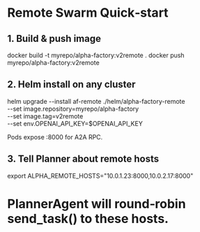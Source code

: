 # Remote Swarm Quick‑start

## 1. Build & push image
docker build -t myrepo/alpha-factory:v2remote .
docker push myrepo/alpha-factory:v2remote

## 2. Helm install on any cluster
helm upgrade --install af-remote ./helm/alpha-factory-remote \
  --set image.repository=myrepo/alpha-factory \
  --set image.tag=v2remote \
  --set env.OPENAI_API_KEY=$OPENAI_API_KEY

Pods expose :8000 for A2A RPC.

## 3. Tell Planner about remote hosts
export ALPHA_REMOTE_HOSTS="10.0.1.23:8000,10.0.2.17:8000"
# PlannerAgent will round‑robin send_task() to these hosts.

